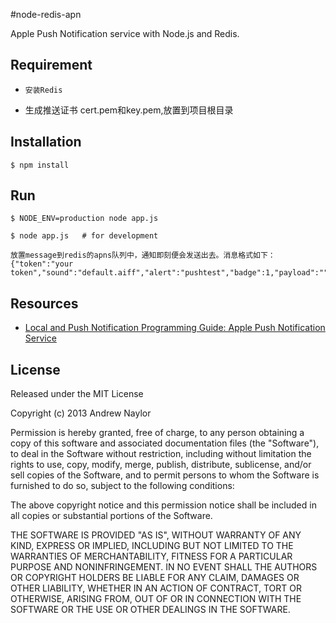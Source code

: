 #node-redis-apn

Apple Push Notification service with Node.js and Redis.


## Requirement

*     安装Redis
*    生成推送证书 cert.pem和key.pem,放置到项目根目录

## Installation

    $ npm install 
    
## Run

    $ NODE_ENV=production node app.js 
    
    $ node app.js   # for development
    
    放置message到redis的apns队列中，通知即刻便会发送出去。消息格式如下：
    {"token":"your token","sound":"default.aiff","alert":"pushtest","badge":1,"payload":""}
    
    
## Resources

* [Local and Push Notification Programming Guide: Apple Push Notification Service][pl]

## License

Released under the MIT License

Copyright (c) 2013 Andrew Naylor

Permission is hereby granted, free of charge, to any person obtaining a copy
of this software and associated documentation files (the "Software"), to deal
in the Software without restriction, including without limitation the rights
to use, copy, modify, merge, publish, distribute, sublicense, and/or sell
copies of the Software, and to permit persons to whom the Software is
furnished to do so, subject to the following conditions:

The above copyright notice and this permission notice shall be included in
all copies or substantial portions of the Software.

THE SOFTWARE IS PROVIDED "AS IS", WITHOUT WARRANTY OF ANY KIND, EXPRESS OR IMPLIED, INCLUDING BUT NOT LIMITED TO THE WARRANTIES OF MERCHANTABILITY, FITNESS FOR A PARTICULAR PURPOSE AND NONINFRINGEMENT. IN NO EVENT SHALL THE AUTHORS OR COPYRIGHT HOLDERS BE LIABLE FOR ANY CLAIM, DAMAGES OR OTHER LIABILITY, WHETHER IN AN ACTION OF CONTRACT, TORT OR OTHERWISE, ARISING FROM, OUT OF OR IN CONNECTION WITH THE SOFTWARE OR THE USE OR OTHER DEALINGS IN THE SOFTWARE.

[pl]: https://developer.apple.com/library/ios/documentation/NetworkingInternet/Conceptual/RemoteNotificationsPG/Chapters/ApplePushService.html#//apple_ref/doc/uid/TP40008194-CH100-SW1 "Local and Push Notification Programming Guide: Apple Push Notification Service"